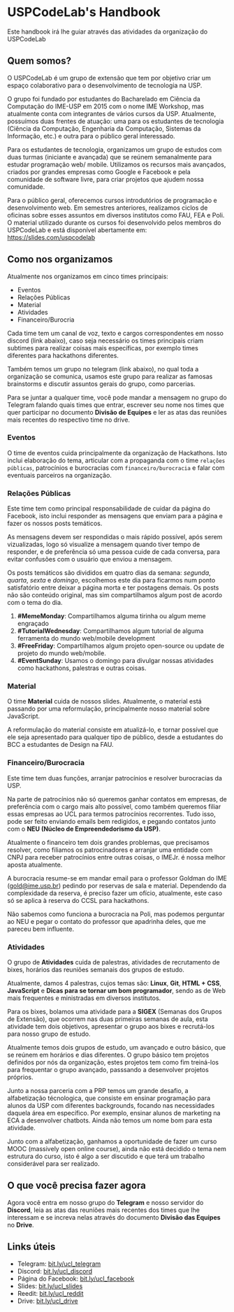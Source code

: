 # USPCodeLab's Handbook

Este handbook irá lhe guiar através das atividades da organização do USPCodeLab

## Quem somos?

O USPCodeLab é um grupo de extensão que tem por objetivo criar um espaço colaborativo para o desenvolvimento de tecnologia na USP.

O grupo foi fundado por estudantes do Bacharelado em Ciência da Computação do IME-USP em 2015 com o nome IME Workshop, mas atualmente conta com integrantes de vários cursos da USP. Atualmente, possuímos duas frentes de atuação: uma para os estudantes de tecnologia (Ciência da Computação, Engenharia da Computação, Sistemas da Informação, etc.) e outra para o público geral interessado.

Para os estudantes de tecnologia, organizamos um grupo de estudos com duas turmas (iniciante e avançada) que se reúnem semanalmente para estudar programação web/ mobile. Utilizamos os recursos mais avançados, criados por grandes empresas como Google e Facebook e pela comunidade de software livre, para criar projetos que ajudem nossa comunidade.

Para o público geral, oferecemos cursos introdutórios de programação e desenvolvimento web. Em semestres anteriores, realizamos ciclos de oficinas sobre esses assuntos em diversos institutos como FAU, FEA e Poli. O material utilizado durante os cursos foi desenvolvido pelos membros do USPCodeLab e está disponível abertamente em: https://slides.com/uspcodelab

## Como nos organizamos

Atualmente nos organizamos em cinco times principais:

* Eventos
* Relações Públicas
* Material
* Atividades
* Financeiro/Burocria

Cada time tem um canal de voz, texto e cargos correspondentes em nosso discord (link abaixo), caso seja necessário os times principais criam subtimes para realizar coisas mais específicas, por exemplo times diferentes para hackathons diferentes.

Também temos um grupo no telegram (link abaixo), no qual toda a organização se comunica, usamos este grupo para realizar as famosas brainstorms e discutir assuntos gerais do grupo, como parcerias.

Para se juntar a qualquer time, você pode mandar a mensagem no grupo do Telegram falando quais times que entrar, escrever seu nome nos times que quer participar no documento **Divisão de Equipes** e ler as atas das reuniões mais recentes do respectivo time no drive.

### Eventos
O time de eventos cuida principalmente da organização de Hackathons. Isto inclui elaboração do tema, articular com a propaganda com o time `relações públicas`, patrocínios e burocracias com `financeiro/burocracia` e falar com eventuais parceiros na organização.

### Relações Públicas
Este time tem como principal responsabilidade de cuidar da página do Facebook, isto inclui responder as mensagens que enviam para a página e fazer os nossos posts temáticos.

As mensagens devem ser respondidas o mais rápido possível, após serem vizualizadas, logo só visualize a mensagem quando tiver tempo de responder, e de preferência só uma pessoa cuide de cada conversa, para evitar confusões com o usuário que enviou a mensagem.

Os posts temáticos são divididos em quatro dias da semana: _segunda_, _quarta_, _sexta_ e _domingo_, escolhemos este dia para ficarmos num ponto satisfatório entre deixar a página morta e ter postagens demais. Os posts não são conteúdo original, mas sim compartilhamos algum post de acordo com o tema do dia.

1. **#MemeMonday**:  Compartilhamos alguma tirinha ou algum meme engraçado
2. **#TutorialWednesday**: Compartilhamos algum tutorial de alguma ferramenta do mundo web/mobile development
3. **#FreeFriday**: Compartilhamos algum projeto open-source ou update de projeto do mundo web/mobile.
4. **#EventSunday**: Usamos o domingo para divulgar nossas atividades como hackathons, palestras e outras coisas.

### Material

O time **Material** cuida de nossos slides. Atualmente, o material está passando por uma reformulação, principalmente nosso material sobre JavaScript.

A reformulação do material consiste em atualizá-lo, e tornar possível que ele seja apresentado para qualquer tipo de público, desde a estudantes do BCC a estudantes de Design na FAU.

### Financeiro/Burocracia

Este time tem duas funções, arranjar patrocínios e resolver burocracias da USP.

Na parte de patrocínios não só queremos ganhar contatos em empresas, de preferência com o cargo mais alto possível, como também queremos filiar essas empresas ao UCL para termos patrocínios recorrentes. Tudo isso, pode ser feito enviando emails bem redigidos, e pegando contatos junto com o **NEU (Núcleo de Empreendedorismo da USP)**.

Atualmente o financeiro tem dois grandes problemas, que precisamos resolver, como filiamos os patrocinadores e arranjar uma entidade com CNPJ para receber patrocínios entre outras coisas, o IMEJr. é nossa melhor aposta atualmente.

A burocracia resume-se em mandar email para o professor Goldman do IME (gold@ime.usp.br) pedindo por reservas de sala e material. Dependendo da complexidade da reserva, é preciso fazer um ofício, atualmente, este caso só se aplica à reserva do CCSL para hackathons.

Não sabemos como funciona a burocracia na Poli, mas podemos perguntar ao NEU e pegar o contato do professor que apadrinha deles, que me pareceu bem influente.

### Atividades

O grupo de **Atividades** cuida de palestras, atividades de recrutamento de bixes, horários das reuniões semanais dos grupos de estudo.

Atualmente, damos 4 palestras, cujos temas são: **Linux**, **Git**, **HTML + CSS**, **JavaScript** e **Dicas para se tornar um bom programador**, sendo as de Web mais frequentes e ministradas em diversos institutos.

Para os bixes, bolamos uma atividade para a **SIGEX** (Semanas dos Grupos de Extensão), que ocorrem nas duas primeiras semanas de aula, esta atividade tem dois objetivos, apresentar o grupo aos bixes e recrutá-los para nosso grupo de estudo.

Atualmente temos dois grupos de estudo, um avançado e outro básico, que se reúnem em horários e dias diferentes. O grupo básico tem projetos definidos por nós da organização, estes projetos tem como fim treiná-los para frequentar o grupo avançado, passsando a desenvolver projetos próprios.

Junto a nossa parceria com a PRP temos um grande desafio, a alfabetização técnologica, que consiste em ensinar programação para alunos da USP com diferentes backgrounds, focando nas necessidades daquela área em específico. Por exemplo, ensinar alunos de marketing na ECA a desenvolver chatbots. Ainda não temos um nome bom para esta atividade.

Junto com a alfabetização, ganhamos a oportunidade de fazer um curso MOOC (massively open online course), ainda não está decidido o tema nem estrutura do curso, isto é algo a ser discutido e que terá um trabalho considerável para ser realizado.

## O que você precisa fazer agora

Agora você entra em nosso grupo do **Telegram** e nosso servidor do **Discord**, leia as atas das reuniões mais recentes dos times que lhe interessam e se increva nelas através do documento **Divisão das Equipes** no **Drive**.

## Links úteis

* Telegram: [bit.ly/ucl_telegram](http://bit.ly/ucl_telegram)
* Discord: [bit.ly/ucl_discord](http://bit.ly/ucl_discord)
* Página do Facebook: [bit.ly/ucl_facebook](http://bit.ly/ucl_facebook)
* Slides: [bit.ly/ucl_slides](http://bit.ly/ucl_slides)
* Reedit: [bit.ly/ucl_reddit](http://bit.ly/ucl_reddit)
* Drive: [bit.ly/ucl_drive](http://bit.ly/ucl_drive)
